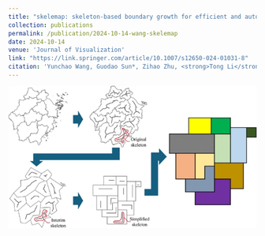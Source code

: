 ```yaml
---
title: "skelemap: skeleton-based boundary growth for efficient and automated cartogram generation"
collection: publications
permalink: /publication/2024-10-14-wang-skelemap
date: 2024-10-14
venue: 'Journal of Visualization'
link: "https://link.springer.com/article/10.1007/s12650-024-01031-8"
citation: 'Yunchao Wang, Guodao Sun*, Zihao Zhu, <strong>Tong Li</strong> & Ronghua Liang. <em> jov, 2024</em>'
---
```


<img src="/images/Skelemap.jpg" />
